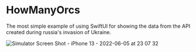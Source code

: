 # HowManyOrcs
The most simple example of using SwiftUI for showing the data from the API created during russia's invasion of Ukraine. 


![Simulator Screen Shot - iPhone 13 - 2022-06-05 at 23 07 32](https://user-images.githubusercontent.com/38054172/172068685-c0dbd4ad-e72f-452b-a197-375754c2f531.png)
